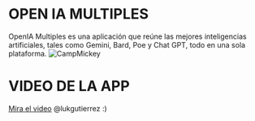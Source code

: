 # OPEN IA MULTIPLES
OpenIA Multiples es una aplicación que reúne las mejores inteligencias artificiales, tales como Gemini, Bard, Poe y Chat GPT, todo en una sola plataforma.
![CampMickey](https://res.cloudinary.com/dhysyvasz/image/upload/v1683141898/openia_syjz3n.png)
# VIDEO DE LA APP
[Mira el video](https://www.canva.com/design/DAF_lmMx7VU/tZuwcgxp0RosVfB9gJPmAg/watch?utm_content=DAF_lmMx7VU&utm_campaign=designshare&utm_medium=link&utm_source=editor)
@lukgutierrez :)


